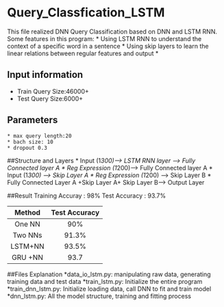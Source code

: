 # Query_Classfication_LSTM
 This file realized DNN Query Classification based on DNN and LSTM RNN.
Some features in this program:
    * Using LSTM RNN to understand the context of a specific word in a sentence
    * Using skip layers to learn the linear relations between regular features and output
    *

## Input information
* Train Query Size:46000+
* Test Query Size:6000+
## Parameters
    * max query length:20
    * bach size: 10
    * dropout 0.3
##Structure and Layers
    * Input (1*300)—> LSTM RNN layer —> Fully Connected layer A
    * Reg Expression (1*200)—> Fully Connected layer A
    * Input (1*300) —> Skip Layer A
    * Reg Expression (1*200) —> Skip Layer B
    * Fully Connected Layer A +Skip Layer A+ Skip Layer B—> Output Layer

##Result
Training Accuray : 98%
Test Accuracy : 93.7%

| Method | Test Accuracy | 
|:--------:|:------------:|
| One NN| 90% | 
| Two NNs |  91.3% | 
| LSTM+NN | 93.5% |
| GRU +NN| 93.7|

##Files Explanation
    *data_io_lstm.py: manipulating raw data, generating training data and test data
    *train_lstm.py: Initialize the entire program
    *train_dnn_lstm.py: Initialize loading data, call DNN to fit and train model 
    *dnn_lstm.py: All the model structure, training and fitting process

